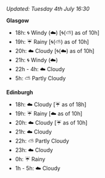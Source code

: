 *Updated: Tuesday 4th July 16:30*

**Glasgow**

* 18h: :cyclone: Windy (:cloud:) [:cyclone:(:partly_sunny:) as of 10h]
* 19h: :umbrella: Rainy [:cyclone:(:partly_sunny:) as of 10h]
* 20h: :cloud: Cloudy [:cyclone:(:cloud:) as of 10h]
* 21h: :cyclone: Windy (:cloud:)
* 22h - 4h: :cloud: Cloudy
* 5h: :partly_sunny: Partly Cloudy

**Edinburgh**

* 18h: :cloud: Cloudy [:umbrella: as of 18h]
* 19h: :umbrella: Rainy [:cloud: as of 10h]
* 20h: :cloud: Cloudy [:umbrella: as of 10h]
* 21h: :cloud: Cloudy
* 22h: :partly_sunny: Partly Cloudy
* 23h: :cloud: Cloudy
* 0h: :umbrella: Rainy
* 1h - 5h: :cloud: Cloudy
